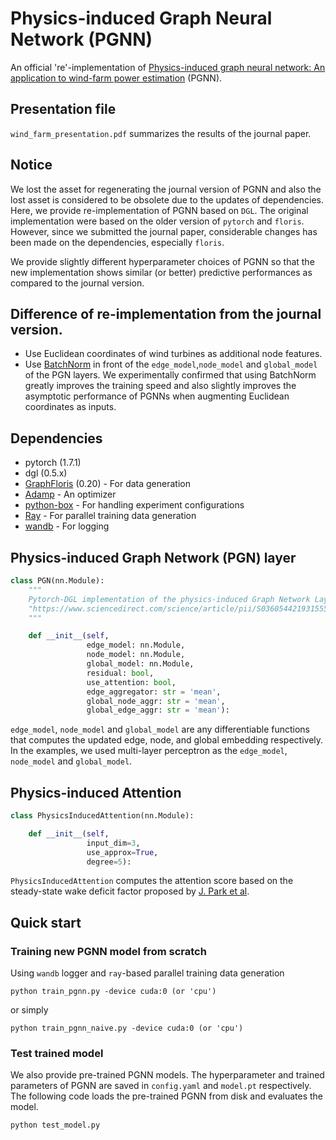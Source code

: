 # Physics-induced Graph Neural Network (PGNN)

An official 're'-implementation of 
[Physics-induced graph neural network: An application to wind-farm power estimation](https://www.sciencedirect.com/science/article/pii/S0360544219315555) (PGNN).

## Presentation file
`wind_farm_presentation.pdf` summarizes the results of the journal paper.

## Notice
We lost the asset for regenerating the journal version of PGNN and also the lost asset is
considered to be obsolete due to the updates of dependencies. Here, we provide re-implementation 
of PGNN based on `DGL`. 
The original implementation were based on the older version of `pytorch` and 
`floris`. However, since we submitted the journal paper, considerable changes has been
made on the dependencies, especially `floris`.

We provide slightly different hyperparameter choices of PGNN so that 
the new implementation shows similar (or better) predictive performances as compared to the journal 
version.

## Difference of re-implementation from the journal version.
- Use Euclidean coordinates of wind turbines as additional node features.
- Use [BatchNorm](https://arxiv.org/abs/1502.03167) in front of the `edge_model`,`node_model` 
  and `global_model` of the PGN layers.
  We experimentally confirmed that using BatchNorm greatly improves the training speed 
  and also slightly improves the asymptotic performance of PGNNs when augmenting Euclidean coordinates
  as inputs.
  
## Dependencies
- pytorch (1.7.1)
- dgl (0.5.x)
- [GraphFloris](https://github.com/Junyoungpark/GraphFloris) (0.20) - For data generation
- [Adamp](https://github.com/clovaai/AdamP) - An optimizer
- [python-box](https://github.com/cdgriffith/Box) - For handling experiment configurations
- [Ray](https://github.com/ray-project/ray) - For parallel training data generation
- [wandb](https://github.com/wandb/client) - For logging

## Physics-induced Graph Network (PGN) layer

```python
class PGN(nn.Module):
    """
    Pytorch-DGL implementation of the physics-induced Graph Network Layer
    "https://www.sciencedirect.com/science/article/pii/S0360544219315555"
    """

    def __init__(self,
                 edge_model: nn.Module,
                 node_model: nn.Module,
                 global_model: nn.Module,
                 residual: bool,
                 use_attention: bool,
                 edge_aggregator: str = 'mean',
                 global_node_aggr: str = 'mean',
                 global_edge_aggr: str = 'mean'):
```

`edge_model`, `node_model` and `global_model` are any differentiable functions 
that computes the updated edge, node, and global embedding respectively. In the examples,
we used multi-layer perceptron as the `edge_model`, `node_model` and `global_model`.

## Physics-induced Attention
```python
class PhysicsInducedAttention(nn.Module):

    def __init__(self, 
                 input_dim=3, 
                 use_approx=True, 
                 degree=5):
```
`PhysicsInducedAttention` computes the attention score based on the steady-state wake
deficit factor proposed by [J. Park et al](https://www.sciencedirect.com/science/article/pii/S0306261915004560).


## Quick start
### Training new PGNN model from scratch
Using `wandb` logger and `ray`-based parallel training data generation
```console
python train_pgnn.py -device cuda:0 (or 'cpu')
```

or simply
```console
python train_pgnn_naive.py -device cuda:0 (or 'cpu')
```

### Test trained model
We also provide pre-trained PGNN models. The hyperparameter and trained parameters of 
PGNN are saved in `config.yaml` and `model.pt` respectively. The following code loads the 
pre-trained PGNN from disk and evaluates the model.

```console
python test_model.py
```
